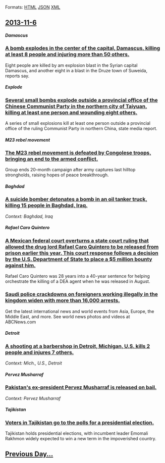 
Formats: [HTML](2013/11/6/index.html)  [JSON](2013/11/6/index.json)  [XML](2013/11/6/index.xml)  

## [2013-11-6](/news/2013/11/6/index.md)

##### Damascus
### [A bomb explodes in the center of the capital, Damascus, killing at least 8 people and injuring more than 50 others. ](/news/2013/11/6/a-bomb-explodes-in-the-center-of-the-capital-damascus-killing-at-least-8-people-and-injuring-more-than-50-others.md)
Eight people are killed by am explosion blast in the Syrian capital Damascus, and another eight in a blast in the Druze town of Suweida, reports say.

##### Explode
### [Several small bombs explode outside a provincial office of the Chinese Communist Party in the northern city of Taiyuan, killing at least one person and wounding eight others. ](/news/2013/11/6/several-small-bombs-explode-outside-a-provincial-office-of-the-chinese-communist-party-in-the-northern-city-of-taiyuan-killing-at-least-one.md)
A series of small explosions kill at least one person outside a provincial office of the ruling Communist Party in northern China, state media report.

##### M23 rebel movement
### [The M23 rebel movement is defeated by Congolese troops, bringing an end to the armed conflict. ](/news/2013/11/6/the-m23-rebel-movement-is-defeated-by-congolese-troops-bringing-an-end-to-the-armed-conflict.md)
Group ends 20-month campaign after army captures last hilltop strongholds, raising hopes of peace breakthrough.

##### Baghdad
### [A suicide bomber detonates a bomb in an oil tanker truck, killing 15 people in Baghdad, Iraq. ](/news/2013/11/6/a-suicide-bomber-detonates-a-bomb-in-an-oil-tanker-truck-killing-15-people-in-baghdad-iraq.md)
_Context: Baghdad, Iraq_

##### Rafael Caro Quintero
### [A Mexican federal court overturns a state court ruling that allowed the drug lord Rafael Caro Quintero to be released from prison earlier this year. This court response follows a decision by the U.S. Department of State to place a $5 million bounty against him. ](/news/2013/11/6/a-mexican-federal-court-overturns-a-state-court-ruling-that-allowed-the-drug-lord-rafael-caro-quintero-to-be-released-from-prison-earlier-th.md)
Rafael Caro Quintero was 28 years into a 40-year sentence for helping orchestrate the killing of a DEA agent when he was released in August.

##### 
### [Saudi police crackdowns on foreigners working illegally in the kingdom widen with more than 16,000 arrests. ](/news/2013/11/6/saudi-police-crackdowns-on-foreigners-working-illegally-in-the-kingdom-widen-with-more-than-16-000-arrests.md)
Get the latest international news and world events from Asia, Europe, the Middle East, and more. See world news photos and videos at ABCNews.com

##### Detroit
### [A shooting at a barbershop in Detroit, Michigan, U.S. kills 2 people and injures 7 others. ](/news/2013/11/6/a-shooting-at-a-barbershop-in-detroit-michigan-u-s-kills-2-people-and-injures-7-others.md)
_Context: Mich., U.S., Detroit_

##### Pervez Musharraf
### [Pakistan's ex-president Pervez Musharraf is released on bail. ](/news/2013/11/6/pakistan-s-ex-president-pervez-musharraf-is-released-on-bail.md)
_Context: Pervez Musharraf_

##### Tajikistan
### [Voters in Tajikistan go to the polls for a presidential election. ](/news/2013/11/6/voters-in-tajikistan-go-to-the-polls-for-a-presidential-election.md)
Tajikistan holds presidential elections, with incumbent leader Emomali Rakhmon widely expected to win a new term in the impoverished country.

## [Previous Day...](/news/2013/11/5/index.md)

